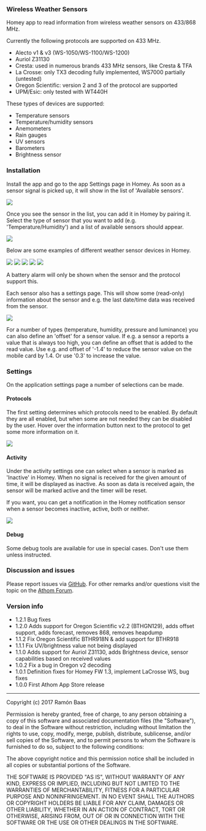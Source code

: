 
### Wireless Weather Sensors
Homey app to read information from wireless weather sensors on 433/868 MHz.

Currently the following protocols are supported on 433 MHz.

* Alecto v1 & v3 (WS-1050/WS-1100/WS-1200)
* Auriol Z31130
* Cresta: used in numerous brands 433 MHz sensors, like Cresta & TFA
* La Crosse: only TX3 decoding fully implemented, WS7000 partially (untested)
* Oregon Scientific: version 2 and 3 of the protocol are supported
* UPM/Esic: only tested with WT440H

These types of devices are supported:

* Temperature sensors
* Temperature/humidity sensors
* Anemometers
* Rain gauges
* UV sensors
* Barometers
* Brightness sensor

### Installation
Install the app and go to the app Settings page in Homey. As soon as a sensor signal is picked up, it will show in the list of 'Available sensors'.

![](http://homey.ramonbaas.nl/weather/settings_sensors.png)

Once you see the sensor in the list, you can add it in Homey by pairing it. Select the type of sensor that you want to add (e.g. 'Temperature/Humidity') and a list of available sensors should appear.

![](http://homey.ramonbaas.nl/weather/add_device.png)

Below are some examples of different weather sensor devices in Homey.

![](http://homey.ramonbaas.nl/weather/device_T.png)
![](http://homey.ramonbaas.nl/weather/device_TH.png)
![](http://homey.ramonbaas.nl/weather/device_TH2.png)
![](http://homey.ramonbaas.nl/weather/device_R.png)
![](http://homey.ramonbaas.nl/weather/device_W.png)

A battery alarm will only be shown when the sensor and the protocol support this.

Each sensor also has a settings page. This will show some (read-only) information about the sensor and e.g. the last date/time data was received from the sensor.

![](http://homey.ramonbaas.nl/weather/device_settings.png)

For a number of types (temperature, humidity, pressure and luminance) you can also define an 'offset' for a sensor value. If e.g. a sensor a reports a value that is always too high, you can define an offset that is added to the read value. Use e.g. and offset of '-1.4' to reduce the sensor value on the mobile card by 1.4. Or use '0.3' to increase the value.

### Settings

On the application settings page a number of selections can be made.

#### Protocols
The first setting determines which protocols need to be enabled. By default they are all enabled, but when some are not needed they can be disabled by the user. Hover over the information button next to the protocol to get some more information on it.

![](http://homey.ramonbaas.nl/weather/settings_protocols.png)

#### Activity

Under the activity settings one can select when a sensor is marked as 'Inactive' in Homey. When no signal is received for the given amount of time, it will be displayed as inactive. As soon as data is received again, the sensor will be marked active and the timer will be reset.

If you want, you can get a notification in the Homey notification sensor when a sensor becomes inactive, active, both or neither.

![](http://homey.ramonbaas.nl/weather/settings_activity.png)

#### Debug
Some debug tools are available for use in special cases. Don't use them unless instructed.

### Discussion and issues
Please report issues via [GitHub](https://github.com/nlrb/com.weather-sensors/issues). For other remarks and/or questions visit the topic on the [Athom Forum](https://forum.athom.com/discussion/3090).

### Version info
* 1.2.1 Bug fixes
* 1.2.0 Adds support for Oregon Scientific v2.2 (BTHGN129), adds offset support, adds forecast, removes 868, removes heapdump
* 1.1.2 Fix Oregon Scientific BTHR918N & add support for BTHR918
* 1.1.1 Fix UV/brightness value not being displayed
* 1.1.0 Adds support for Auriol Z31130, adds Brightness device, sensor capabilities based on received values
* 1.0.2 Fix a bug in Oregon v2 decoding
* 1.0.1 Definition fixes for Homey FW 1.3, implement LaCrosse WS, bug fixes
* 1.0.0 First Athom App Store release

----------


Copyright (c) 2017 Ramón Baas

Permission is hereby granted, free of charge, to any person obtaining a copy of this software and associated documentation files (the "Software"), to deal in the Software without restriction, including without limitation the rights to use, copy, modify, merge, publish, distribute, sublicense, and/or sell copies of the Software, and to permit persons to whom the Software is furnished to do so, subject to the following conditions:

The above copyright notice and this permission notice shall be included in all copies or substantial portions of the Software.

THE SOFTWARE IS PROVIDED "AS IS", WITHOUT WARRANTY OF ANY KIND, EXPRESS OR IMPLIED, INCLUDING BUT NOT LIMITED TO THE WARRANTIES OF MERCHANTABILITY, FITNESS FOR A PARTICULAR PURPOSE AND NONINFRINGEMENT. IN NO EVENT SHALL THE AUTHORS OR COPYRIGHT HOLDERS BE LIABLE FOR ANY CLAIM, DAMAGES OR OTHER LIABILITY, WHETHER IN AN ACTION OF CONTRACT, TORT OR OTHERWISE, ARISING FROM, OUT OF OR IN CONNECTION WITH THE SOFTWARE OR THE USE OR OTHER DEALINGS IN THE SOFTWARE.

